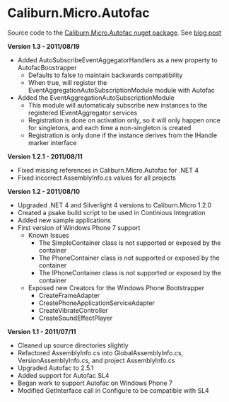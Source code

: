 Caliburn.Micro.Autofac
======================
                       
Source code to the [Caliburn.Micro.Autofac nuget package](http://nuget.org/List/Packages/Caliburn.Micro.Autofac).
See [blog post](http://buksbaum.us/2011/06/12/introducing-caliburn-micro-autofac/)

__Version 1.3 - 2011/08/19__
* Added AutoSubscribeEventAggegatorHandlers as a new property to AutofacBoostrapper
  * Defaults to false to maintain backwards compatibility
  * When true, will register the EventAggregationAutoSubscriptionModule module with Autofac
* Added the EventAggregationAutoSubscriptionModule
  * This module will automaticaly subscribe new instances to the registered IEventAggregator services
  * Registration is done on activation only, so it will only happen once for singletons, and each time a non-singleton is created
  * Registration is only done if the instance derives from the IHandle marker interface

__Version 1.2.1 - 2011/08/11__
* Fixed missing references in Caliburn.Micro.Autofac for .NET 4
* Fixed incorrect AssemblyInfo.cs values for all projects

__Version 1.2 - 2011/08/10__
* Upgraded .NET 4 and Silverlight 4 versions to Caliburn.Micro 1.2.0
* Created a psake build script to be used in Continious Integration
* Added new sample applications
* First version of Windows Phone 7 support
  * Known Issues
    * The SimpleContainer class is not supported or exposed by the container 
    * The PhoneContainer class is not supported or exposed by the container
    * The IPhoneContainer class is not supported or exposed by the container
  * Exposed new Creators for the Windows Phone Bootstrapper
    * CreateFrameAdapter
    * CreatePhoneApplicationServiceAdapter
    * CreateVibrateController
    * CreateSoundEffectPlayer

__Version 1.1 - 2011/07/11__
* Cleaned up source directories slightly
* Refactored AssemblyInfo.cs into GlobalAssemblyInfo.cs, VersionAssemblyInfo.cs, and project AssemblyInfo.cs
* Upgraded Autofac to 2.5.1
* Added support for Autofac SL4
* Began work to support Autofac on Windows Phone 7
* Modified GetInterface call in Configure to be compatible with SL4
